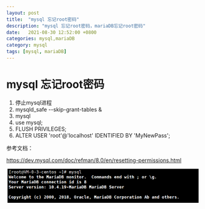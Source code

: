 ```yaml
---
layout: post
title:  "mysql 忘记root密码"
description: "mysql 忘记root密码，mariaDB忘记root密码"
date:   2021-08-30 12:52:00 +0800
categories: mysql,mariaDB
category: mysql
tags: [mysql, mariaDB]
---
```

#  mysql 忘记root密码

1. 停止mysql进程
2. mysqld_safe --skip-grant-tables &
3. mysql
4. use mysql;
5. FLUSH PRIVILEGES;
6. ALTER USER 'root'@'localhost' IDENTIFIED BY 'MyNewPass';

参考文档：

 https://dev.mysql.com/doc/refman/8.0/en/resetting-permissions.html

![image-20210830123152440](assets\images\image-20210830123152440.png)